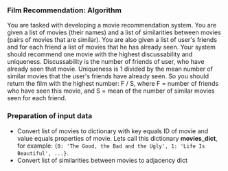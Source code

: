 ### Film Recommendation: Algorithm
You are tasked with developing a movie recommendation system. You are given a list of movies (their names) and a list of similarities between movies (pairs of movies that are similar). You are also given a list of user's friends and for each friend a list of movies that he has already seen. Your system should recommend one movie with the highest discussability and uniqueness. Discussability is the number of friends of user, who have already seen that movie. Uniqueness is 1 divided by the mean number of similar movies that the user's friends have already seen. So you should return the film with the highest number: F / S, where F = number of friends who have seen this movie, and S = mean of the number of similar movies seen for each friend.

### Preparation of input data
* Convert list of movies to dictionary with key equals ID of movie and value equals properties of movie. Lets call this dictionary __movies_dict__, for example: `{0: 'The Good, the Bad and the Ugly', 1: 'Life Is Beautiful', ...}`.
* Convert list of similarities between movies to adjacency dict
